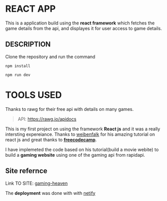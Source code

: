 # REACT APP
   This is a application build using the **react framework** which fetches the game details from the api, and displayes it for user access to game details.
   
## DESCRIPTION
Clone the repository and run the command
```
npm install
```

```
npm run dev
```

# TOOLS USED

   Thanks to rawg for their free api with details on many games.
   
> API: https://rawg.io/apidocs       
  
This is my first project on using the framework **React js** and it was a really intersting expereiance. Thanks to [weibenfalk](https://github.com/weibenfalk/react-rmdb-v3-starter-files) for his amazing tutorial on react js and great thanks to **[freecodecamp](https://www.youtube.com/watch?v=nTeuhbP7wdE&t=10623s)**.

I have implemeted the code based on his tutorial(build a movie webite) to build a  **gaming website** using one of the gaming api from rapidapi.


## Site refernce 

 Link TO SITE: [gaming-heaven](https://sharp-saha-9c49cb.netlify.app)</footer>
 
 The **deployment** was done with with [netify](https://www.netlify.com/)

 
